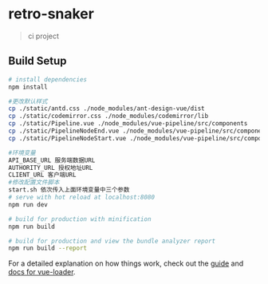 # retro-snaker

> ci project

## Build Setup

``` bash
# install dependencies
npm install

#更改默认样式
cp ./static/antd.css ./node_modules/ant-design-vue/dist
cp ./static/codemirror.css ./node_modules/codemirror/lib
cp ./static/Pipeline.vue ./node_modules/vue-pipeline/src/components
cp ./static/PipelineNodeEnd.vue ./node_modules/vue-pipeline/src/components
cp ./static/PipelineNodeStart.vue ./node_modules/vue-pipeline/src/components

#环境变量
API_BASE_URL 服务端数据URL 
AUTHORITY_URL 授权地址URL
CLIENT_URL 客户端URL
#修改配置文件脚本
start.sh 依次传入上面环境变量中三个参数
# serve with hot reload at localhost:8080
npm run dev

# build for production with minification
npm run build

# build for production and view the bundle analyzer report
npm run build --report
```

For a detailed explanation on how things work, check out the [guide](http://vuejs-templates.github.io/webpack/) and [docs for vue-loader](http://vuejs.github.io/vue-loader).
